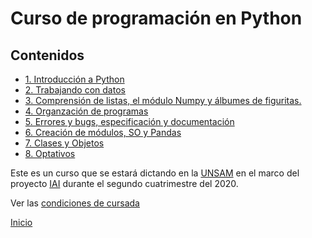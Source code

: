 # Curso de programación en Python

## Contenidos

* [1. Introducción a Python](01_Introduccion/00_Resumen.md)
* [2. Trabajando con datos](02_Datos/00_Resumen.md)
* [3. Comprensión de listas, el módulo Numpy y álbumes de figuritas.](03_Mas_Python/00_Resumen.md)
* [4. Organzación de programas](04_Orga_programa_OSKI1/00_Resumen.md)
* [5. Errores y bugs, especificación y documentación](05_Modulos_OSKI2/00_Resumen.md)
* [6. Creación de módulos, SO y Pandas](06_Modulos_Pandas_SO/00_Resumen.md)
* [7. Clases y Objetos](07_OOP_Seaborn/00_Resumen.md)
* [8. Optativos](08_Optativos/00_Resumen.md)


Este es un curso que se estará dictando en la [UNSAM](https://www.unsam.edu.ar/) en el marco del proyecto [IAI](http://noticias.unsam.edu.ar/2019/09/16/la-unsam-piensa-la-inteligencia-artificial-interdisciplinaria/) durante el segundo cuatrimestre del 2020.

Ver las [condiciones de cursada](Cursada.md) 

[Inicio](README.md) 

